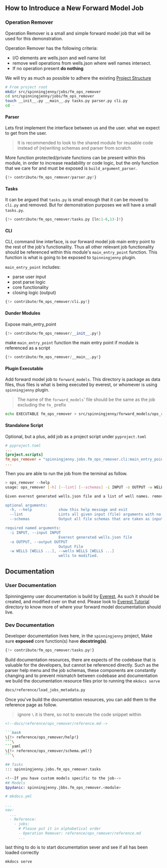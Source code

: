 ## How to Introduce a New Forward Model Job

### Operation Remover

Operation Remover is a small and simple forward model job that will be used for this demonstration.

Operation Remover has the following criteria:

- I/O elements are wells.json and well name list
- remove well operations from wells.json where well names intersect.
- If no operation present **do nothing**

We will try as much as possible to adhere the existing [Project Structure](../explanation.md#project-structure)

```bash
# From project root
mkdir src/spinningjenny/jobs/fm_ops_remover
cd src/spinningjenny/jobs/fm_ops_remover
touch __init__.py __main__.py tasks.py parser.py cli.py
cd -
```
#### Parser
Lets first implement the interface between us and the user. what we expect to get from the user.

> It is recommended to look to the shared module for reusable code instead of (re)writing schemas and parser from scratch

More function protected/private functions can be present within this module, in order to increase readability or code logic, but the only function that we care for and must be exposed is `build_argument_parser`.


```python hl_lines="8"
{!> contribute/fm_ops_remover/parser.py!}
```

#### Tasks

It can be argued that `tasks.py` is small enough that it can be moved to `cli.py` and removed. But for demonstration purposes we will have a small `tasks.py`.

```python
{!> contribute/fm_ops_remover/tasks.py [ln:1-6,13-]!}
```

#### CLI

CLI, command line interface, is our forward model job main entry point to the rest of the job's functionality. Thus all other relevant job functionality should be referenced within this module's `main_entry_point` function.
This function is what is going to be exposed to `Spinningjenny` plugin.

`main_entry_point` includes:

- parse user input
- post parse logic
- core functionality
- closing logic (output)

```python hl_lines="5"
{!> contribute/fm_ops_remover/cli.py!}
```

#### Dunder Modules

Expose main_entry_point 

```python
{!> contribute/fm_ops_remover/__init__.py!}
```

make `main_entry_point` function the main entry point if module is referenced as a script

```python
{!> contribute/fm_ops_remover/__main__.py!}
```

#### Plugin Executable

Add forward model job to `forward_models`. This directory is package as data files, 
thus files is what is being executed by everest, or whomever is using `spinningjenny` plugin.

> The name of the `forward_models`' file should be the same as the job excluding the `fm_` prefix

```bash
echo EXECUTABLE fm_ops_remover > src/spinningjenny/forward_models/ops_remover
```

#### Standalone Script

Optional, but a plus, add job as a project script under `pyproject.toml`

```toml hl_lines="4"
# pyproject.toml
...
[project.scripts]
fm_ops_remover = "spinningjenny.jobs.fm_ops_remover.cli:main_entry_point"
...
```

Then you are able to run the job from the terminal as follow.

```bash
> ops_remover --help
usage: ops_remover [-h] [--lint] [--schemas] -i INPUT -o OUTPUT -w WELLS [WELLS ...]

Given everest generated wells.json file and a list of well names. remove the intersecting names' operations.

optional arguments:
  -h, --help            show this help message and exit
  --lint                Lints all given input (file) arguments with no data transformation.
  --schemas             Output all file schemas that are taken as input parameters.

required named arguments:
  -i INPUT, --input INPUT
                        Everest generated wells.json file
  -o OUTPUT, --output OUTPUT
                        Output File
  -w WELLS [WELLS ...], --wells WELLS [WELLS ...]
                        wells to modified.
```

## Documentation

### User Documentation

Spinningjenny user documentation is build by [Everest](https://github.com/equinor/everest), As such it should be created, and modified over on that end. Please look to [Everest Tutorial](https://github.com/equinor/everest/tree/main/docs/source/tutorial)
directory to know more of where your forward model documentation should live.

### Dev Documentation

Developer documentation lives here, in the `spinningjenny` project, Make sure **exposed** core function(s) have **docstring(s)**.

```python hl_lines="7-12"
{!> contribute/fm_ops_remover/tasks.py!}
```
Build documentation resources, there are expects of the codebase that is valuable for the developers, but cannot be referenced directly. Such as the parser help menu and the job schemas, these components are constantly changing and to prevent mismatch between codebase and documentation we build the documentation resource files prior to running the `mkdocs serve`

```bash
docs/reference/load_jobs_metadata.py
```

Once you've build the documentation resources, you can add them to the reference page as follow.

> ignore `\` it is there, so not to execute the code snippet within

```markdown hl_lines="5 8"
<!--docs/reference/ops_remover/reference.md-->

```bash
\{!> reference/ops_remover/help!}
```\
```yaml
\{!> reference/ops_remover/schema.yml!}
```\

## Tasks
::: spinningjenny.jobs.fm_ops_remover.tasks

<!--If you have custom models specific to the job-->
## Models
$pydanic: spinningjenny.jbbs.fm_ops_remover.<module>
```

```yaml hl_lines="9"
# mkdocs.yml

...
nav:
  ...
  - Reference:
    - jobs:
      # Please put it in alphabetical order
      - Operation Remover: reference/ops_remover/reference.md
      ...
```

last thing to do is to start documentation sever and see if all has been loaded correctly

```bash
mkdocs serve
```